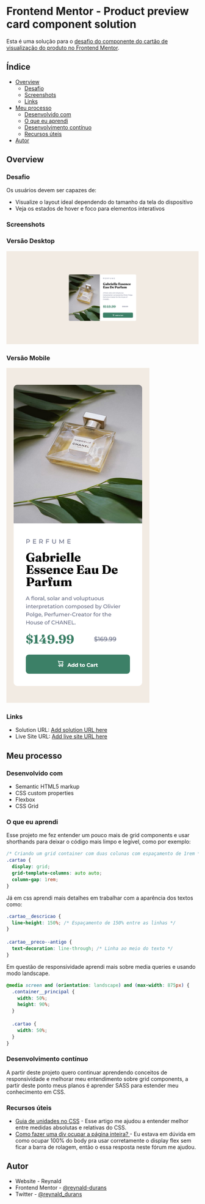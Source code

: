 # Frontend Mentor - Product preview card component solution

Esta é uma solução para o [desafio do componente do cartão de visualização do produto no Frontend Mentor](https://www.frontendmentor.io/challenges/product-preview-card-component-GO7UmttRfa).

## Índice

- [Overview](#overview)
  - [Desafio](#desafio)
  - [Screenshots](#screenshots)
  - [Links](#links)
- [Meu processo](#meu-processo)
  - [Desenvolvido com](#desenvolvido-com)
  - [O que eu aprendi](#o-que-eu-aprendi)
  - [Desenvolvimento contínuo](#desenvolvimento-contínuo)
  - [Recursos úteis](#recursos-úteis)
- [Autor](#autor)

## Overview

### Desafio

Os usuários devem ser capazes de:

- Visualize o layout ideal dependendo do tamanho da tela do dispositivo
- Veja os estados de hover e foco para elementos interativos

### Screenshots
### Versão Desktop
![](./design/solution/screenshot.png)
### Versão Mobile
![](./design/solution/ScreenshotMobile.png)

### Links

- Solution URL: [Add solution URL here](https://your-solution-url.com)
- Live Site URL: [Add live site URL here](https://your-live-site-url.com)

## Meu processo

### Desenvolvido com

- Semantic HTML5 markup
- CSS custom properties
- Flexbox
- CSS Grid

### O que eu aprendi

Esse projeto me fez entender um pouco mais de grid components e usar shorthands para deixar o código mais limpo e legível, como por exemplo:

```css
/* Criando um grid container com duas colunas com espaçamento de 1rem */
.cartao {
  display: grid;
  grid-template-columns: auto auto;
  column-gap: 1rem;
}
```

Já em css aprendi mais detalhes em trabalhar com a aparência dos textos como:

```css
.cartao__descricao {
  line-height: 150%; /* Espaçamento de 150% entre as linhas */
}

.cartao__preco--antigo {
  text-decoration: line-through; /* Linha ao meio do texto */
}
```

Em questão de responsividade aprendi mais sobre media queries e usando modo landscape.

```css
@media screen and (orientation: landscape) and (max-width: 875px) {
  .container__principal {
    width: 50%;
    height: 90%;
  }

  .cartao {
    width: 50%;
  }
}
```

### Desenvolvimento contínuo

A partir deste projeto quero continuar aprendendo conceitos de responsividade e melhorar meu entendimento sobre grid components, a partir deste ponto meus planos é aprender SASS para estender meu conhecimento em CSS.

### Recursos úteis

- [Guia de unidades no CSS](https://www.alura.com.br/artigos/guia-de-unidades-no-css) - Esse artigo me ajudou a entender melhor entre medidas absolutas e relativas do CSS.
- [Como fazer uma div ocupar a página inteira? ](https://pt.stackoverflow.com/questions/197270/como-fazer-uma-div-ocupar-a-p%C3%A1gina-inteira) - Eu estava em dúvida em como ocupar 100% do body pra usar corretamente o display flex sem ficar a barra de rolagem, então o essa resposta neste fórum me ajudou.

## Autor

- Website - Reynald
- Frontend Mentor - [@reynald-durans](https://www.frontendmentor.io/profile/reynald-durans)
- Twitter - [@reynald_durans](https://twitter.com/reynald_durans)
